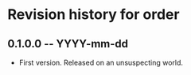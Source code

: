 # Revision history for order

## 0.1.0.0 -- YYYY-mm-dd

* First version. Released on an unsuspecting world.
